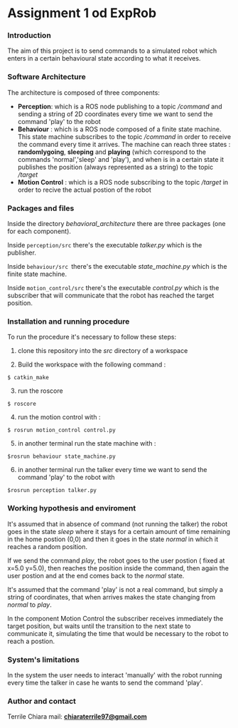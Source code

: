 # Assignment 1 od ExpRob

### Introduction
The aim of this project is to send commands to a simulated robot which enters in a certain behavioural state according to what it receives. 

### Software Architecture
The architecture is composed of three components:
 - **Perception**: which is a ROS node publishing to a topic _/command_ and sending a string of 2D coordinates every time we want to send the command 'play' to the robot
 - **Behaviour** : which is a ROS node composed of a finite state machine. This state machine subscribes to the topic _/command_ in order to receive the command every time it arrives. 
 The machine can reach three states : **randomlygoing**, **sleeping** and **playing** (which correspond to the commands 'normal','sleep' and 'play'), and when is in a certain state it publishes the position (always represented as a string) to the topic _/target_
 - **Motion Control** : which is a ROS node subscribing to the topic _/target_ in order to recive the actual postion of the robot 

### Packages and files
Inside the directory _behavioral_architecture_ there are three packages (one for each component).

Inside `perception/src` there's the executable _talker.py_ which is the publisher.

Inside `behaviour/src `there's the executable _state_machine.py_ which is the finite state machine.

Inside `motion_control/src` there's the executable _control.py_ which is the subscriber that will communicate that the robot has reached the target position.

### Installation and running procedure
To run the procedure it's necessary to follow these steps:
1) clone this repository into the _src_ directory of a workspace

2) Build the workspace with the following command :
 ```
$ catkin_make
```
3) run the roscore
 ```
$ roscore
```

4) run the motion control with :
 ```
$ rosrun motion_control control.py
```
5) in another terminal run the state machine with :
 ```
 $rosrun behaviour state_machine.py
```

6) in another terminal run the talker every time we want to send the command 'play' to the robot with
 ```
$rosrun perception talker.py

```


### Working hypothesis and enviroment
It's assumed that in absence of command (not running the talker) the robot goes in the state _sleep_ where it stays for a certain amount of time remaining in the home postion (0,0) and then it goes in the state _normal_ in which it reaches a random position.

If we send the command _play_, the robot goes to the user postion ( fixed at x=5.0 y=5.0), then reaches the position inside the command, then again the user postion and at the end comes back to the _normal_ state.

It's assumed that the command 'play' is not a real command, but simply a string of coordinates, that when arrives makes the state changing from _normal_ to _play_.

In the component Motion Control the subscriber receives immediately the target position, but waits until the transition to the next state to communicate it, simulating the time that would be necessary to the robot to reach a postion. 

### System's limitations
In the system the user needs to interact 'manually' with the robot running every time the talker in case he wants to send the command 'play'.


### Author and contact
Terrile Chiara
mail: **chiaraterrile97@gmail.com**
